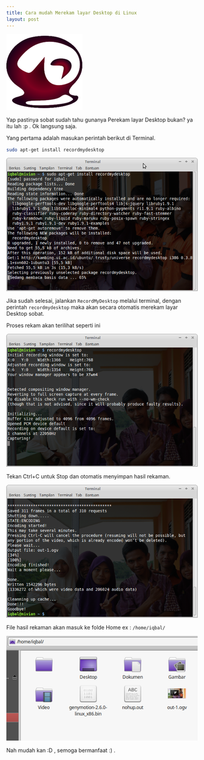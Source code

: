 ```yaml
---
title: Cara mudah Merekam layar Desktop di Linux
layout: post
---
```


![Record My Desktop](/migrated/blog/img/record_my_desktop.png)

Yap pastinya sobat sudah tahu gunanya Perekam layar Desktop bukan? ya itu lah :p . Ok langsung saja.

Yang pertama adalah  masukan perintah berikut di Terminal.

``` bash
sudo apt-get install recordmydesktop
```

![Installasi Recordmydesktop](/migrated/blog/img/record_my_desktop_1.png)

Jika sudah selesai, jalankan `RecordMyDesktop` melalui terminal, dengan perintah `recordmydesktop` maka akan secara otomatis merekam layar Desktop sobat.

Proses rekam akan terilihat seperti ini

![Proses Rekam](/migrated/blog/img/record_my_desktop_2.png)

Tekan Ctrl+C untuk Stop dan otomatis menyimpan hasil rekaman.

![Setop](/migrated/blog/img/record_my_desktop_3.png)

File hasil rekaman akan masuk ke folde Home ex : `/home/iqbal/`

![Hasil](/migrated/blog/img/record_my_desktop_4.png)

Nah mudah kan :D , semoga bermanfaat :) .
